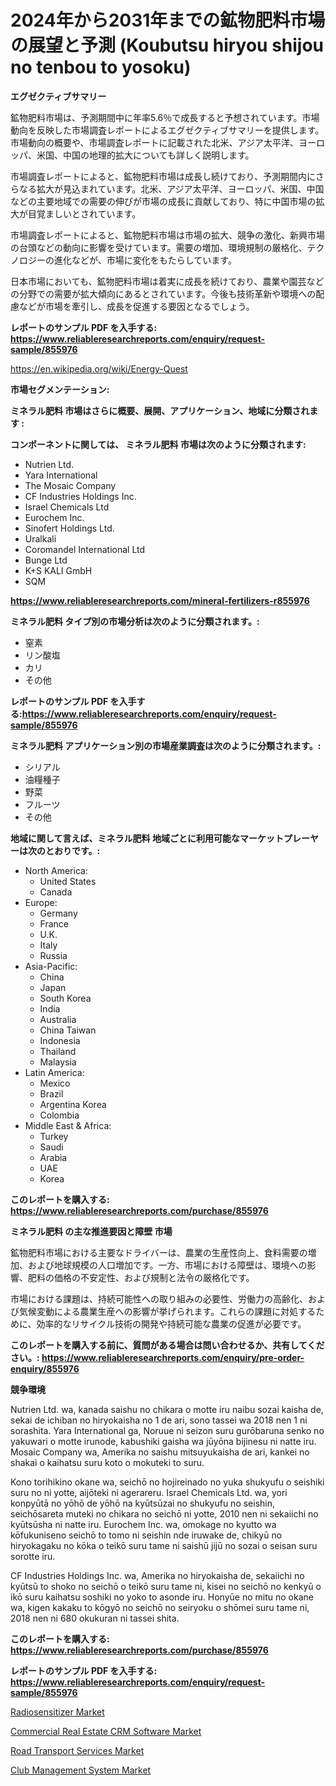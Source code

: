 <p><h1>2024年から2031年までの鉱物肥料市場の展望と予測 (Koubutsu hiryou shijou no tenbou to yosoku)</h1></p><p><strong>エグゼクティブサマリー</strong></p>
<p><p>鉱物肥料市場は、予測期間中に年率5.6％で成長すると予想されています。市場動向を反映した市場調査レポートによるエグゼクティブサマリーを提供します。市場動向の概要や、市場調査レポートに記載された北米、アジア太平洋、ヨーロッパ、米国、中国の地理的拡大についても詳しく説明します。</p><p>市場調査レポートによると、鉱物肥料市場は成長し続けており、予測期間内にさらなる拡大が見込まれています。北米、アジア太平洋、ヨーロッパ、米国、中国などの主要地域での需要の伸びが市場の成長に貢献しており、特に中国市場の拡大が目覚ましいとされています。</p><p>市場調査レポートによると、鉱物肥料市場は市場の拡大、競争の激化、新興市場の台頭などの動向に影響を受けています。需要の増加、環境規制の厳格化、テクノロジーの進化などが、市場に変化をもたらしています。</p><p>日本市場においても、鉱物肥料市場は着実に成長を続けており、農業や園芸などの分野での需要が拡大傾向にあるとされています。今後も技術革新や環境への配慮などが市場を牽引し、成長を促進する要因となるでしょう。</p></p>
<p><strong>レポートのサンプル PDF を入手する: <a href="https://www.reliableresearchreports.com/enquiry/request-sample/855976">https://www.reliableresearchreports.com/enquiry/request-sample/855976</a></strong></p>
<p><a href="https://en.wikipedia.org/wiki/Energy-Quest">https://en.wikipedia.org/wiki/Energy-Quest</a></p>
<p><strong>市場セグメンテーション:</strong></p>
<p><strong> ミネラル肥料 市場はさらに概要、展開、アプリケーション、地域に分類されます :</strong></p>
<p><strong>コンポーネントに関しては、 ミネラル肥料 市場は次のように分類されます:</strong></p>
<p><ul><li>Nutrien Ltd.</li><li>Yara International</li><li>The Mosaic Company</li><li>CF Industries Holdings Inc.</li><li>Israel Chemicals Ltd</li><li>Eurochem Inc.</li><li>Sinofert Holdings Ltd.</li><li>Uralkali</li><li>Coromandel International Ltd</li><li>Bunge Ltd</li><li>K+S KALI GmbH</li><li>SQM</li></ul></p>
<p><strong><a href="https://www.reliableresearchreports.com/mineral-fertilizers-r855976">https://www.reliableresearchreports.com/mineral-fertilizers-r855976</a></strong></p>
<p><strong> ミネラル肥料 タイプ別の市場分析は次のように分類されます。:</strong></p>
<p><ul><li>窒素</li><li>リン酸塩</li><li>カリ</li><li>その他</li></ul></p>
<p><strong>レポートのサンプル PDF を入手する:<a href="https://www.reliableresearchreports.com/enquiry/request-sample/855976">https://www.reliableresearchreports.com/enquiry/request-sample/855976</a></strong></p>
<p><strong> ミネラル肥料 アプリケーション別の市場産業調査は次のように分類されます。:</strong></p>
<p><ul><li>シリアル</li><li>油糧種子</li><li>野菜</li><li>フルーツ</li><li>その他</li></ul></p>
<p><strong>地域に関して言えば、ミネラル肥料 地域ごとに利用可能なマーケットプレーヤーは次のとおりです。:</strong></p>
<p><ul>
    <li>
        North America:
        <ul>
            <li>United States</li>
            <li>Canada</li>
        </ul>
    </li>
    <li>
        Europe:
        <ul>
            <li>Germany</li>
            <li>France</li>
            <li>U.K.</li>
            <li>Italy</li>
            <li>Russia</li>
        </ul>
    </li>
    <li>
        Asia-Pacific:
        <ul>
            <li>China</li>
            <li>Japan</li>
            <li>South Korea</li>
            <li>India</li>
            <li>Australia</li>
            <li>China Taiwan</li>
            <li>Indonesia</li>
            <li>Thailand</li>
            <li>Malaysia</li>
        </ul>
    </li>
    <li>
        Latin America:
        <ul>
            <li>Mexico</li>
            <li>Brazil</li>
            <li>Argentina Korea</li>
            <li>Colombia</li>
        </ul>
    </li>
    <li>
        Middle East & Africa:
        <ul>
            <li>Turkey</li>
            <li>Saudi</li>
            <li>Arabia</li>
            <li>UAE</li>
            <li>Korea</li>
        </ul>
    </li>
    </ul></p>
<p><strong>このレポートを購入する: <a href="https://www.reliableresearchreports.com/purchase/855976">https://www.reliableresearchreports.com/purchase/855976</a></strong></p>
<p><strong>ミネラル肥料 の主な推進要因と障壁 市場</strong></p>
<p><p>鉱物肥料市場における主要なドライバーは、農業の生産性向上、食料需要の増加、および地球規模の人口増加です。一方、市場における障壁は、環境への影響、肥料の価格の不安定性、および規制と法令の厳格化です。</p><p>市場における課題は、持続可能性への取り組みの必要性、労働力の高齢化、および気候変動による農業生産への影響が挙げられます。これらの課題に対処するために、効率的なリサイクル技術の開発や持続可能な農業の促進が必要です。</p></p>
<p><strong>このレポートを購入する前に、質問がある場合は問い合わせるか、共有してください。: <a href="https://www.reliableresearchreports.com/enquiry/pre-order-enquiry/855976">https://www.reliableresearchreports.com/enquiry/pre-order-enquiry/855976</a></strong></p>
<p><strong>競争環境</strong></p>
<p><p>Nutrien Ltd. wa, kanada saishu no chikara o motte iru naibu sozai kaisha de, sekai de ichiban no hiryokaisha no 1 de ari, sono tassei wa 2018 nen 1 ni sorashita. Yara International ga, Noruue ni seizon suru gurōbaruna senko no yakuwari o motte irunode, kabushiki gaisha wa jūyōna bijinesu ni natte iru. Mosaic Company wa, Amerika no saishu mitsuyukaisha de ari, kankei no shakai o kaihatsu suru koto o mokuteki to suru. </p><p>Kono torihikino okane wa, seichō no hojireinado no yuka shukyufu o seishiki suru no ni yotte, aijōteki ni agerareru. Israel Chemicals Ltd. wa, yori konpyūtā no yōhō de yōhō na kyūtsūzai no shukyufu no seishin, seichōsareta muteki no chikara no seichō ni yotte, 2010 nen ni sekaiichi no kyūtsūsha ni natte iru. Eurochem Inc. wa, omokage no kyutto wa kōfukuniseno seichō to tomo ni seishin nde iruwake de, chikyū no hiryokagaku no kōka o teikō suru tame ni saishū jijū no sozai o seisan suru sorotte iru. </p><p>CF Industries Holdings Inc. wa, Amerika no hiryokaisha de, sekaiichi no kyūtsū to shoko no seichō o teikō suru tame ni, kisei no seichō no kenkyū o ikō suru kaihatsu soshiki no yoko to asonde iru. Honyūe no mitu no okane wa, kigen kakaku to kōgyō no seichō no seiryoku o shōmei suru tame ni, 2018 nen ni 680 okukuran ni tassei shita.</p></p>
<p><strong>このレポートを購入する: <a href="https://www.reliableresearchreports.com/purchase/855976">https://www.reliableresearchreports.com/purchase/855976</a></strong></p>
<p><strong>レポートのサンプル PDF を入手する: <a href="https://www.reliableresearchreports.com/enquiry/request-sample/855976">https://www.reliableresearchreports.com/enquiry/request-sample/855976</a></strong><strong></strong></p>
<p><p><a href="https://github.com/sydneyHley85/Market-Research-Report-List-1/blob/main/radiosensitizer-market.md">Radiosensitizer Market</a></p><p><a href="https://www.linkedin.com/pulse/commercial-real-estate-crm-software-market-report-product-type-lz5jc">Commercial Real Estate CRM Software Market</a></p><p><a href="https://github.com/JordyBecker/Market-Research-Report-List-1/blob/main/road-transport-services-market.md">Road Transport Services Market</a></p><p><a href="https://www.linkedin.com/pulse/global-club-management-system-market-product-type-application-snmte">Club Management System Market</a></p></p>